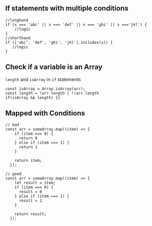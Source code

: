 ## If statements with multiple conditions

```
//longhand
if (x === 'abc' || x === 'def' || x === 'ghi' || x ==='jkl') {
    //logic
}
//shorthand
if (['abc', 'def', 'ghi', 'jkl'].includes(x)) {
   //logic
}
```

## Check if a variable is an Array

`length` and `isArray` in `if` statements

```
const isArray = Array.isArray(arr);
const length = !arr.length | !!arr.length
if(isArray && length) {}
```

## Mapped with Conditions
```
// bad
const arr = someArray.map((item) => {
    if (item === 0) {
      return 0
    } else if (item === 1) {
      return 1
    }
    
    return item;
  });
```

```
// good
const arr = someArray.map((item) => {
    let result = item;
    if (item === 0) {
      result = 0
    } else if (item === 1) {
      result = 1
    }

    return result;
  });
```